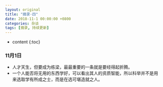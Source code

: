 ```yaml
---
layout: original
title: "摘录·四"
date: 2018-11-1 00:00:00 +0800 
categories: 杂谈
tags: [摘录, 持续更新]
---
```

* content
{:toc}


### 11月1日
* 人才天生，但要成为栋梁，最最重要的一条就是要经得起折腾。
* 一个人能否将无用的东西学好，可以看出其人的资质智能，所以科举并不是用来选取学有所成之士，而是在选可堪造就之人。